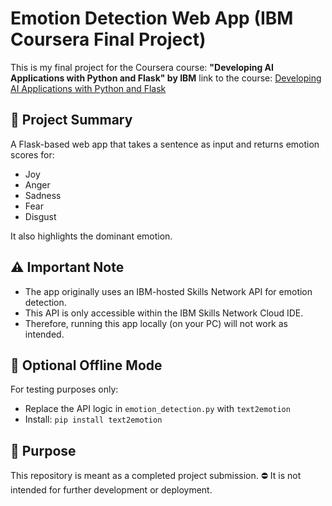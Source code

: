 # Emotion Detection Web App (IBM Coursera Final Project)

This is my final project for the Coursera course:
**"Developing AI Applications with Python and Flask" by IBM**
link to the course: [Developing AI Applications with Python and Flask](https://www.coursera.org/learn/python-project-for-ai-application-development/)

## 📌 Project Summary
A Flask-based web app that takes a sentence as input and returns emotion scores for:
- Joy
- Anger
- Sadness
- Fear
- Disgust

It also highlights the dominant emotion.

## ⚠️ Important Note
- The app originally uses an IBM-hosted Skills Network API for emotion detection.
- This API is only accessible within the IBM Skills Network Cloud IDE.
- Therefore, running this app locally (on your PC) will not work as intended.

## 🧪 Optional Offline Mode
For testing purposes only:
- Replace the API logic in `emotion_detection.py` with `text2emotion`
- Install: `pip install text2emotion`

## 📎 Purpose
This repository is meant as a completed project submission.
⛔ It is not intended for further development or deployment.
